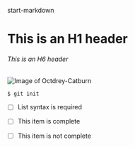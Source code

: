 start-markdown
# This is an H1 header

###### This is an H6 header

![Image of Octdrey-Catburn](https://octodex.github.com/images/octdrey-catburn.jpg)

```
$ git init
```

- [ ] List syntax is required
- [ ] This item is complete
- [ ] This item is not complete



